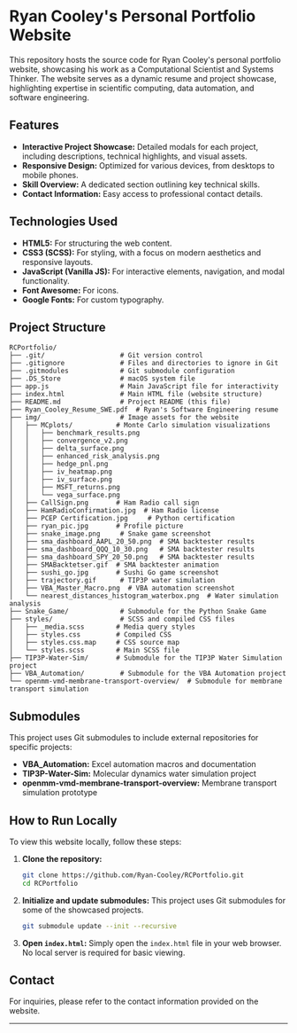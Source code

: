 # Ryan Cooley's Personal Portfolio Website

This repository hosts the source code for Ryan Cooley's personal portfolio website, showcasing his work as a Computational Scientist and Systems Thinker. The website serves as a dynamic resume and project showcase, highlighting expertise in scientific computing, data automation, and software engineering.

## Features

*   **Interactive Project Showcase:** Detailed modals for each project, including descriptions, technical highlights, and visual assets.
*   **Responsive Design:** Optimized for various devices, from desktops to mobile phones.
*   **Skill Overview:** A dedicated section outlining key technical skills.
*   **Contact Information:** Easy access to professional contact details.

## Technologies Used

*   **HTML5:** For structuring the web content.
*   **CSS3 (SCSS):** For styling, with a focus on modern aesthetics and responsive layouts.
*   **JavaScript (Vanilla JS):** For interactive elements, navigation, and modal functionality.
*   **Font Awesome:** For icons.
*   **Google Fonts:** For custom typography.

## Project Structure

```
RCPortfolio/
├── .git/                   # Git version control
├── .gitignore              # Files and directories to ignore in Git
├── .gitmodules             # Git submodule configuration
├── .DS_Store               # macOS system file
├── app.js                  # Main JavaScript file for interactivity
├── index.html              # Main HTML file (website structure)
├── README.md               # Project README (this file)
├── Ryan_Cooley_Resume_SWE.pdf  # Ryan's Software Engineering resume
├── img/                    # Image assets for the website
│   ├── MCplots/           # Monte Carlo simulation visualizations
│   │   ├── benchmark_results.png
│   │   ├── convergence_v2.png
│   │   ├── delta_surface.png
│   │   ├── enhanced_risk_analysis.png
│   │   ├── hedge_pnl.png
│   │   ├── iv_heatmap.png
│   │   ├── iv_surface.png
│   │   ├── MSFT_returns.png
│   │   └── vega_surface.png
│   ├── CallSign.png       # Ham Radio call sign
│   ├── HamRadioConfirmation.jpg  # Ham Radio license
│   ├── PCEP Certification.jpg     # Python certification
│   ├── ryan_pic.jpg       # Profile picture
│   ├── snake_image.png     # Snake game screenshot
│   ├── sma_dashboard_AAPL_20_50.png  # SMA backtester results
│   ├── sma_dashboard_QQQ_10_30.png   # SMA backtester results
│   ├── sma_dashboard_SPY_20_50.png   # SMA backtester results
│   ├── SMABacktetser.gif  # SMA backtester animation
│   ├── sushi_go.jpg       # Sushi Go game screenshot
│   ├── trajectory.gif      # TIP3P water simulation
│   ├── VBA_Master_Macro.png  # VBA automation screenshot
│   └── nearest_distances_histogram_waterbox.png  # Water simulation analysis
├── Snake_Game/             # Submodule for the Python Snake Game
├── styles/                 # SCSS and compiled CSS files
│   ├── _media.scss        # Media query styles
│   ├── styles.css         # Compiled CSS
│   ├── styles.css.map     # CSS source map
│   └── styles.scss        # Main SCSS file
├── TIP3P-Water-Sim/       # Submodule for the TIP3P Water Simulation project
├── VBA_Automation/         # Submodule for the VBA Automation project
└── openmm-vmd-membrane-transport-overview/  # Submodule for membrane transport simulation
```

## Submodules

This project uses Git submodules to include external repositories for specific projects:

*   **VBA_Automation:** Excel automation macros and documentation
*   **TIP3P-Water-Sim:** Molecular dynamics water simulation project
*   **openmm-vmd-membrane-transport-overview:** Membrane transport simulation prototype

## How to Run Locally

To view this website locally, follow these steps:

1.  **Clone the repository:**
    ```bash
    git clone https://github.com/Ryan-Cooley/RCPortfolio.git
    cd RCPortfolio
    ```
2.  **Initialize and update submodules:**
    This project uses Git submodules for some of the showcased projects.
    ```bash
    git submodule update --init --recursive
    ```
3.  **Open `index.html`:**
    Simply open the `index.html` file in your web browser. No local server is required for basic viewing.

## Contact

For inquiries, please refer to the contact information provided on the website.

---